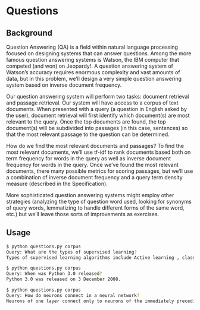 # Questions

## Background

Question Answering (QA) is a field within natural language processing focused on designing systems that can
answer questions. Among the more famous question answering systems is Watson, the IBM computer that competed
(and won) on Jeopardy!. A question answering system of Watson’s accuracy requires enormous complexity and vast
amounts of data, but in this problem, we’ll design a very simple question answering system based on inverse document
frequency.

Our question answering system will perform two tasks: document retrieval and passage retrieval. Our system
will have access to a corpus of text documents. When presented with a query (a question in English asked by the user),
document retrieval will first identify which document(s) are most relevant to the query. Once the top documents are found,
the top document(s) will be subdivided into passages (in this case, sentences) so that the most relevant passage to the
question can be determined.

How do we find the most relevant documents and passages? To find the most relevant documents, we’ll use tf-idf to
rank documents based both on term frequency for words in the query as well as inverse document frequency for words
in the query. Once we’ve found the most relevant documents, there many possible metrics for scoring passages, but
we’ll use a combination of inverse document frequency and a query term density measure (described in the Specification).

More sophisticated question answering systems might employ other strategies (analyzing the type of question word
used, looking for synonyms of query words, lemmatizing to handle different forms of the same word, etc.) but we’ll
leave those sorts of improvements as exercises.

## Usage

```bash
$ python questions.py corpus
Query: What are the types of supervised learning?
Types of supervised learning algorithms include Active learning , classification and regression.

$ python questions.py corpus
Query: When was Python 3.0 released?
Python 3.0 was released on 3 December 2008.

$ python questions.py corpus
Query: How do neurons connect in a neural network?
Neurons of one layer connect only to neurons of the immediately preceding and immediately following layers.s
```

